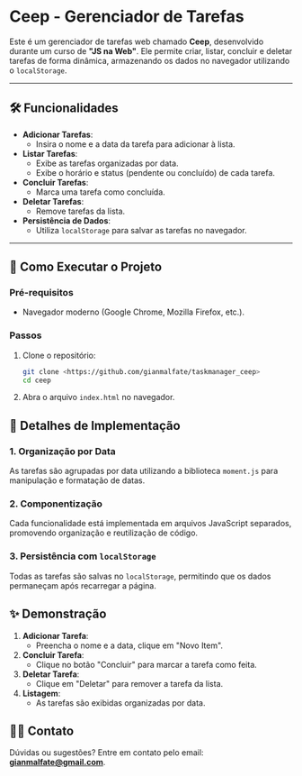 # Ceep - Gerenciador de Tarefas

Este é um gerenciador de tarefas web chamado **Ceep**, desenvolvido durante um curso de **"JS na Web"**. Ele permite criar, listar, concluir e deletar tarefas de forma dinâmica, armazenando os dados no navegador utilizando o `localStorage`.

---

## 🛠️ Funcionalidades

- **Adicionar Tarefas**:
  - Insira o nome e a data da tarefa para adicionar à lista.
- **Listar Tarefas**:
  - Exibe as tarefas organizadas por data.
  - Exibe o horário e status (pendente ou concluído) de cada tarefa.
- **Concluir Tarefas**:
  - Marca uma tarefa como concluída.
- **Deletar Tarefas**:
  - Remove tarefas da lista.
- **Persistência de Dados**:
  - Utiliza `localStorage` para salvar as tarefas no navegador.

---

## 🚀 Como Executar o Projeto

### Pré-requisitos

- Navegador moderno (Google Chrome, Mozilla Firefox, etc.).

### Passos

1. Clone o repositório:
   ```bash
   git clone <https://github.com/gianmalfate/taskmanager_ceep>
   cd ceep
2. Abra o arquivo `index.html` no navegador.

## 🔑 Detalhes de Implementação

### 1. Organização por Data

As tarefas são agrupadas por data utilizando a biblioteca `moment.js` para manipulação e formatação de datas.

### 2. Componentização

Cada funcionalidade está implementada em arquivos JavaScript separados, promovendo organização e reutilização de código.

### 3. Persistência com `localStorage`

Todas as tarefas são salvas no `localStorage`, permitindo que os dados permaneçam após recarregar a página.

## ✨ Demonstração

1.  **Adicionar Tarefa**:
    -   Preencha o nome e a data, clique em "Novo Item".
2.  **Concluir Tarefa**:
    -   Clique no botão "Concluir" para marcar a tarefa como feita.
3.  **Deletar Tarefa**:
    -   Clique em "Deletar" para remover a tarefa da lista.
4.  **Listagem**:
    -   As tarefas são exibidas organizadas por data.

## 🧑‍💻 Contato

Dúvidas ou sugestões? Entre em contato pelo email: **gianmalfate@gmail.com**.
